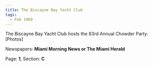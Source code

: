 ```yaml
---  
title: The Biscayne Bay Yacht Club  
tags:  
  - Feb 1969  
---  
```

  
The Biscayne Bay Yacht Club hosts the 83rd Annual Chowder Party. [Photos]  
  
Newspapers: **Miami Morning News or The Miami Herald**  
  
Page: **1**, Section: **C** 

